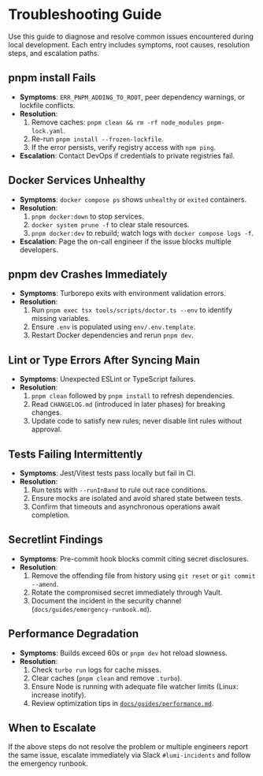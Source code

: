 # Troubleshooting Guide

Use this guide to diagnose and resolve common issues encountered during local development. Each entry includes symptoms, root causes, resolution steps, and escalation paths.

## pnpm install Fails

- **Symptoms**: `ERR_PNPM_ADDING_TO_ROOT`, peer dependency warnings, or lockfile conflicts.
- **Resolution**:
  1. Remove caches: `pnpm clean && rm -rf node_modules pnpm-lock.yaml`.
  2. Re-run `pnpm install --frozen-lockfile`.
  3. If the error persists, verify registry access with `npm ping`.
- **Escalation**: Contact DevOps if credentials to private registries fail.

## Docker Services Unhealthy

- **Symptoms**: `docker compose ps` shows `unhealthy` or `exited` containers.
- **Resolution**:
  1. `pnpm docker:down` to stop services.
  2. `docker system prune -f` to clear stale resources.
  3. `pnpm docker:dev` to rebuild; watch logs with `docker compose logs -f`.
- **Escalation**: Page the on-call engineer if the issue blocks multiple developers.

## pnpm dev Crashes Immediately

- **Symptoms**: Turborepo exits with environment validation errors.
- **Resolution**:
  1. Run `pnpm exec tsx tools/scripts/doctor.ts --env` to identify missing variables.
  2. Ensure `.env` is populated using `env/.env.template`.
  3. Restart Docker dependencies and rerun `pnpm dev`.

## Lint or Type Errors After Syncing Main

- **Symptoms**: Unexpected ESLint or TypeScript failures.
- **Resolution**:
  1. `pnpm clean` followed by `pnpm install` to refresh dependencies.
  2. Read `CHANGELOG.md` (introduced in later phases) for breaking changes.
  3. Update code to satisfy new rules; never disable lint rules without approval.

## Tests Failing Intermittently

- **Symptoms**: Jest/Vitest tests pass locally but fail in CI.
- **Resolution**:
  1. Run tests with `--runInBand` to rule out race conditions.
  2. Ensure mocks are isolated and avoid shared state between tests.
  3. Confirm that timeouts and asynchronous operations await completion.

## Secretlint Findings

- **Symptoms**: Pre-commit hook blocks commit citing secret disclosures.
- **Resolution**:
  1. Remove the offending file from history using `git reset` or `git commit --amend`.
  2. Rotate the compromised secret immediately through Vault.
  3. Document the incident in the security channel (`docs/guides/emergency-runbook.md`).

## Performance Degradation

- **Symptoms**: Builds exceed 60s or `pnpm dev` hot reload slowness.
- **Resolution**:
  1. Check `turbo run` logs for cache misses.
  2. Clear caches (`pnpm clean` and remove `.turbo`).
  3. Ensure Node is running with adequate file watcher limits (Linux: increase inotify).
  4. Review optimization tips in [`docs/guides/performance.md`](docs/guides/performance.md).

## When to Escalate

If the above steps do not resolve the problem or multiple engineers report the same issue, escalate immediately via Slack `#lumi-incidents` and follow the emergency runbook.
